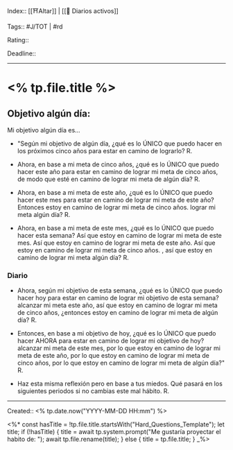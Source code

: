 Index:: [[⛩️Altar]] | [[🤺 Diarios activos]]

Tags:: #J/TOT | #rd

Rating::

Deadline:: 

----------------------
# <% tp.file.title %>

## Objetivo algún día:
Mi objetivo algún día es...


- "Según mi objetivo de algún día, ¿qué es lo ÚNICO que puedo hacer en los próximos cinco años para estar en camino de lograrlo?
R.

- Ahora, en base a mi meta de cinco años, ¿qué es lo ÚNICO que puedo hacer este año para estar en camino de lograr mi meta de cinco años, de modo que esté en camino de lograr mi meta de algún día?
R. 

- Ahora, en base a mi meta de este año, ¿qué es lo ÚNICO que puedo hacer este mes para estar en camino de lograr mi meta de este año? Entonces estoy en camino de lograr mi meta de cinco años. lograr mi meta algún día?
R.

- Ahora, en base a mi meta de este mes, ¿qué es lo ÚNICO que puedo hacer esta semana? Así que estoy en camino de lograr mi meta de este mes. Así que estoy en camino de lograr mi meta de este año. Así que estoy en camino de lograr mi meta de cinco años. , así que estoy en camino de lograr mi meta algún día?
R.

### Diario
- Ahora, según mi objetivo de esta semana, ¿qué es lo ÚNICO que puedo hacer hoy para estar en camino de lograr mi objetivo de esta semana? alcanzar mi meta este año, así que estoy en camino de lograr mi meta de cinco años, ¿entonces estoy en camino de lograr mi meta de algún día?
R.

- Entonces, en base a mi objetivo de hoy, ¿qué es lo ÚNICO que puedo hacer AHORA para estar en camino de lograr mi objetivo de hoy? alcanzar mi meta de este mes, por lo que estoy en camino de lograr mi meta de este año, por lo que estoy en camino de lograr mi meta de cinco años, por lo que estoy en camino de lograr mi meta de algún día?"
R.

- Haz esta misma reflexión pero en base a tus miedos. Qué pasará en los siguientes periodos si no cambias este mal hábito.
R.

___

Created:: <% tp.date.now("YYYY-MM-DD HH:mm") %>

<%*
const hasTitle = !tp.file.title.startsWith("Hard_Questions_Template");
let title;
if (!hasTitle) {
	title = await tp.system.prompt("Me gustaría proyectar el habito de: ");
	await tp.file.rename(title);
} else {
	title = tp.file.title;
}
_%>